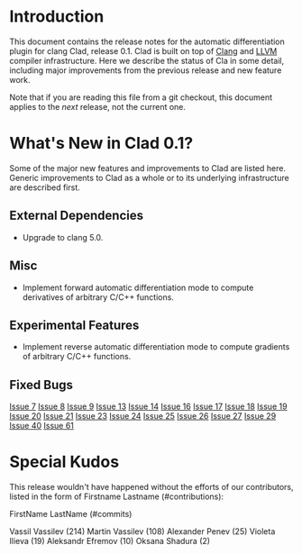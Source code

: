 Introduction
============

This document contains the release notes for the automatic differentiation
plugin for clang Clad, release 0.1. Clad is built on top of
[Clang](http://clang.llvm.org) and [LLVM](http://llvm.org>) compiler
infrastructure. Here we describe the status of Cla in some detail, including
major improvements from the previous release and new feature work.

Note that if you are reading this file from a git checkout,
this document applies to the *next* release, not the current one.


What's New in Clad 0.1?
========================

Some of the major new features and improvements to Clad are listed here. Generic
improvements to Clad as a whole or to its underlying infrastructure are
described first.

External Dependencies
---------------------
* Upgrade to clang 5.0.

Misc
----
* Implement forward automatic differentiation mode to compute derivatives of
arbitrary C/C++ functions.

Experimental Features
---------------------
* Implement reverse automatic differentiation mode to compute gradients of
arbitrary C/C++ functions.

Fixed Bugs
----------

[Issue 7](https://github.com/vgvassilev/clad/issues/7)
[Issue 8](https://github.com/vgvassilev/clad/issues/8)
[Issue 9](https://github.com/vgvassilev/clad/issues/9)
[Issue 13](https://github.com/vgvassilev/clad/issues/13)
[Issue 14](https://github.com/vgvassilev/clad/issues/14)
[Issue 16](https://github.com/vgvassilev/clad/issues/16)
[Issue 17](https://github.com/vgvassilev/clad/issues/17)
[Issue 18](https://github.com/vgvassilev/clad/issues/18)
[Issue 19](https://github.com/vgvassilev/clad/issues/19)
[Issue 20](https://github.com/vgvassilev/clad/issues/20)
[Issue 21](https://github.com/vgvassilev/clad/issues/21)
[Issue 23](https://github.com/vgvassilev/clad/issues/23)
[Issue 24](https://github.com/vgvassilev/clad/issues/24)
[Issue 25](https://github.com/vgvassilev/clad/issues/25)
[Issue 26](https://github.com/vgvassilev/clad/issues/26)
[Issue 27](https://github.com/vgvassilev/clad/issues/27)
[Issue 29](https://github.com/vgvassilev/clad/issues/29)
[Issue 40](https://github.com/vgvassilev/clad/issues/40)
[Issue 61](https://github.com/vgvassilev/clad/issues/61)

<!---Uniquify by sort ReleaseNotes.md | uniq -c | grep -v '1 ' --->
<!---Get release bugs
git log v0.1..master | grep 'Fixes' | \
  s,^.*([0-9]+).*$,[\1]\(https://github.com/vgvassilev/clad/issues/\1\),' | uniq
--->
<!---Standard MarkDown doesn't support neither variables nor <base>
[Issue XXX](https://github.com/vgvassilev/clad/issues/XXX)
--->


Special Kudos
=============

This release wouldn't have happened without the efforts of our contributors,
listed in the form of Firstname Lastname (#contributions):

FirstName LastName (#commits)

Vassil Vassilev (214)
Martin Vassilev (108)
Alexander Penev (25)
Violeta Ilieva (19)
Aleksandr Efremov (10)
Oksana Shadura (2)

<!---Find contributor list for this release
git log --pretty=format:"%an"  v0.1...master | sort | uniq -c | sort -rn
--->
